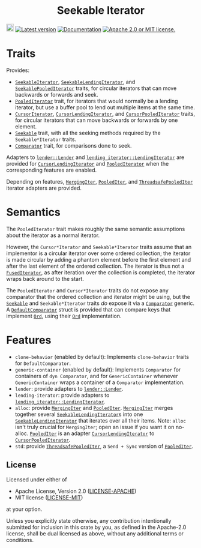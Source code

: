 <div align="center" class="rustdoc-hidden">
<h1> Seekable Iterator </h1>
</div>

[<img alt="github" src="https://img.shields.io/badge/github-seekable--iterator-08f?logo=github" height="20">](https://github.com/robofinch/seekable-iterator/)
[![Latest version](https://img.shields.io/crates/v/seekable-iterator.svg)](https://crates.io/crates/seekable-iterator)
[![Documentation](https://img.shields.io/docsrs/thread-checked-lock)](https://docs.rs/seekable-iterator/0)
[![Apache 2.0 or MIT license.](https://img.shields.io/badge/license-Apache--2.0_OR_MIT-blue.svg)](#license)

# Traits

Provides:
  - [`SeekableIterator`], [`SeekableLendingIterator`], and [`SeekablePooledIterator`] traits, for
    circular iterators that can move backwards or forwards and seek.
  - [`PooledIterator`] trait, for iterators that would normally be a lending iterator, but use a
    buffer pool to lend out multiple items at the same time.
  - [`CursorIterator`], [`CursorLendingIterator`], and [`CursorPooledIterator`] traits, for
    circular iterators that can move backwards or forwards by one element.
  - [`Seekable`] trait, with all the seeking methods required by the `Seekable*Iterator` traits.
  - [`Comparator`] trait, for comparisons done to seek.

Adapters to [`lender::Lender`] and [`lending_iterator::LendingIterator`] are provided for
[`CursorLendingIterator`] and [`PooledIterator`] when the corresponding features are enabled.

Depending on features, [`MergingIter`], [`PooledIter`], and [`ThreadsafePooledIter`] iterator
adapters are provided.

# Semantics

The `PooledIterator` trait makes roughly the same semantic assumptions about the iterator as
a normal iterator.

However, the `Cursor*Iterator` and `Seekable*Iterator` traits assume that an implementor is a
circular iterator over some ordered collection; the iterator is made circular by adding a phantom
element before the first element and after the last element of the ordered collection. The iterator
is thus not a [`FusedIterator`], as after iteration over the collection is completed, the iterator
wraps back around to the start.

The `PooledIterator` and `Cursor*Iterator` traits do not expose any comparator that the ordered
collection and iterator might be using, but the [`Seekable`] and `Seekable*Iterator` traits _do_
expose it via a [`Comparator`] generic. A [`DefaultComparator`] struct is provided that can compare
keys that implement [`Ord`], using their [`Ord`] implementation.

# Features

- `clone-behavior` (enabled by default): Implements `clone-behavior` traits for `DefaultComparator`.
- `generic-container` (enabled by default): Implements `Comparator` for containers of
  `dyn Comparator`, and for `GenericContainer` whenever `GenericContainer` wraps a container of a
  `Comparator` implementation.
- `lender`: provide adapters to [`lender::Lender`].
- `lending-iterator`: provide adapters to [`lending_iterator::LendingIterator`].
- `alloc`: provide [`MergingIter`] and [`PooledIter`]. [`MergingIter`] merges together several
  [`SeekableLendingIterator`]s into one [`SeekableLendingIterator`] that iterates over all their
  items. Note: `alloc` isn't truly crucial for `MergingIter`; open an issue if you want it on
  no-alloc. [`PooledIter`] is an adapter [`CursorLendingIterator`] to [`CursorPooledIterator`].
- `std`: provide [`ThreadsafePooledIter`], a `Send + Sync` version of [`PooledIter`].

## License

Licensed under either of

* Apache License, Version 2.0 ([LICENSE-APACHE][])
* MIT license ([LICENSE-MIT][])

at your option.

Unless you explicitly state otherwise, any contribution intentionally submitted for inclusion in
this crate by you, as defined in the Apache-2.0 license, shall be dual licensed as above, without
any additional terms or conditions.

[LICENSE-APACHE]: LICENSE-APACHE
[LICENSE-MIT]: LICENSE-MIT

[`PooledIterator`]: https://docs.rs/seekable-iterator/0/seekable_iterator/trait.PooledIterator.html

[`SeekableIterator`]: https://docs.rs/seekable-iterator/0/seekable_iterator/trait.SeekableIterator.html
[`SeekableLendingIterator`]: https://docs.rs/seekable-iterator/0/seekable_iterator/trait.SeekableLendingIterator.html
[`SeekablePooledIterator`]: https://docs.rs/seekable-iterator/0/seekable_iterator/trait.SeekablePooledIterator.html

[`CursorIterator`]: https://docs.rs/seekable-iterator/0/seekable_iterator/trait.CursorIterator.html
[`CursorLendingIterator`]: https://docs.rs/seekable-iterator/0/seekable_iterator/trait.CursorLendingIterator.html
[`CursorPooledIterator`]: https://docs.rs/seekable-iterator/0/seekable_iterator/trait.CursorPooledIterator.html

[`Seekable`]: https://docs.rs/seekable-iterator/0/seekable_iterator/trait.Seekable.html
[`Comparator`]: https://docs.rs/seekable-iterator/0/seekable_iterator/trait.Comparator.html
[`DefaultComparator`]: https://docs.rs/seekable-iterator/0/seekable_iterator/struct.DefaultComparator.html

[`MergingIter`]: https://docs.rs/seekable-iterator/0/seekable_iterator/struct.MergingIter.html
[`PooledIter`]: https://docs.rs/seekable-iterator/0/seekable_iterator/struct.PooledIter.html
[`ThreadsafePooledIter`]: https://docs.rs/seekable-iterator/0/seekable_iterator/struct.ThreadsafePooledIter.html

[`Ord`]: https://doc.rust-lang.org/std/cmp/trait.Ord.html
[`FusedIterator`]: https://doc.rust-lang.org/std/iter/trait.FusedIterator.html
[`lender::Lender`]: https://docs.rs/lender/0.3.2/lender/trait.Lender.html
[`lending_iterator::LendingIterator`]: https://docs.rs/lending-iterator/0.1.7/lending_iterator/trait.LendingIterator.html
